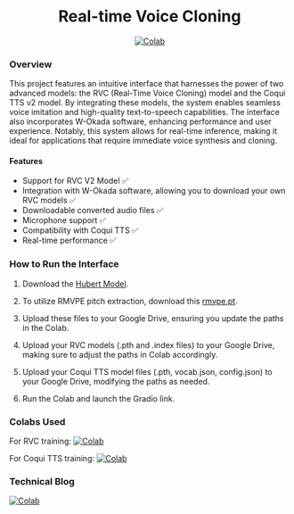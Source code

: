 <div align="center">

# Real-time Voice Cloning

[![Colab](https://img.shields.io/badge/Colab-Advanced%20RVC%20Inference-blue?style=for-the-badge&logo=googlecolab)](https://drive.google.com/file/d/1ac2mTL1rRbYAZy8lOEviNW108jToKyGL/view?usp=sharing)
</div>

### Overview
This project features an intuitive interface that harnesses the power of two advanced models: the RVC (Real-Time Voice Cloning) model and the Coqui TTS v2 model. By integrating these models, the system enables seamless voice imitation and high-quality text-to-speech capabilities. The interface also incorporates W-Okada software, enhancing performance and user experience. Notably, this system allows for real-time inference, making it ideal for applications that require immediate voice synthesis and cloning.

#### Features
- Support for RVC V2 Model ✅
- Integration with W-Okada software, allowing you to download your own RVC models ✅
- Downloadable converted audio files ✅
- Microphone support ✅
- Compatibility with Coqui TTS ✅
- Real-time performance ✅

### How to Run the Interface

1. Download the [Hubert Model](https://huggingface.co/lj1995/VoiceConversionWebUI/blob/main/hubert_base.pt).

2. To utilize RMVPE pitch extraction, download this [rmvpe.pt](https://huggingface.co/lj1995/VoiceConversionWebUI/blob/main/rmvpe.pt).
   
3. Upload these files to your Google Drive, ensuring you update the paths in the Colab.

4. Upload your RVC models (.pth and .index files) to your Google Drive, making sure to adjust the paths in Colab accordingly.

5. Upload your Coqui TTS model files (.pth, vocab.json, config.json) to your Google Drive, modifying the paths as needed.

6. Run the Colab and launch the Gradio link.

### Colabs Used <br />

For RVC training:
[![Colab](https://img.shields.io/badge/Colab-Advanced%20RVC%20Inference-blue?style=for-the-badge&logo=googlecolab)](https://colab.research.google.com/drive/1o7qkdxe4vfeoqf8d166RSzfvLwkl5YQ-?usp=sharing)

For Coqui TTS training:
[![Colab](https://img.shields.io/badge/Colab-Advanced%20RVC%20Inference-blue?style=for-the-badge&logo=googlecolab)](https://drive.google.com/file/d/1ofUzeZYO7AwsEG2tt8g34gco9XnuFdbS/view?usp=sharing)

### Technical Blog <br />
[![Colab](https://img.shields.io/badge/Colab-Advanced%20RVC%20Inference-blue?style=for-the-badge&logo=googlecolab)](https://docs.google.com/document/d/1tBTDE46vb-kL2-4iJqQGDfg1ua-kAUrvk5hc4eaNkIY/edit?usp=sharing)
</div>
